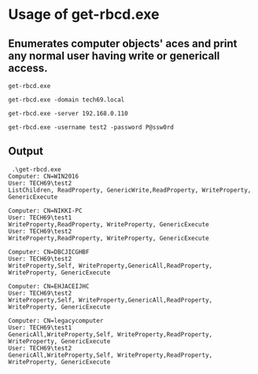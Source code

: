 # Usage of get-rbcd.exe

## Enumerates computer objects' aces and print any normal user having write or genericall access.

`get-rbcd.exe`

`get-rbcd.exe -domain tech69.local`

`get-rbcd.exe -server 192.168.0.110`

`get-rbcd.exe -username test2 -password P@ssw0rd`

## Output

```
 .\get-rbcd.exe
Computer: CN=WIN2016
User: TECH69\test2
ListChildren, ReadProperty, GenericWrite,ReadProperty, WriteProperty, GenericExecute

Computer: CN=NIKKI-PC
User: TECH69\test1
WriteProperty,ReadProperty, WriteProperty, GenericExecute
User: TECH69\test2
WriteProperty,ReadProperty, WriteProperty, GenericExecute

Computer: CN=DBCJICGHBF
User: TECH69\test2
WriteProperty,Self, WriteProperty,GenericAll,ReadProperty, WriteProperty, GenericExecute

Computer: CN=EHJACEIJHC
User: TECH69\test2
WriteProperty,Self, WriteProperty,GenericAll,ReadProperty, WriteProperty, GenericExecute

Computer: CN=legacycomputer
User: TECH69\test1
GenericAll,WriteProperty,Self, WriteProperty,ReadProperty, WriteProperty, GenericExecute
User: TECH69\test2
GenericAll,WriteProperty,Self, WriteProperty,ReadProperty, WriteProperty, GenericExecute
```
